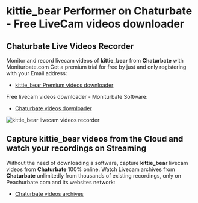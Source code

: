 # kittie_bear Performer on Chaturbate - Free LiveCam videos downloader

## Chaturbate Live Videos Recorder

Monitor and record livecam videos of **kittie_bear** from **Chaturbate** with Moniturbate.com
Get a premium trial for free by just and only registering with your Email address:
* [kittie_bear Premium videos downloader](https://moniturbate.com/request-demo-licence-key.html)

Free livecam videos downloader - Moniturbate Software:
* [Chaturbate videos downloader](https://moniturbate.com/moniturbate-download-software.html)

![kittie_bear livecam videos recorder](https://peachurnet.com/templates/moniturbate-software.png)


## Capture kittie_bear videos from the Cloud and watch your recordings on Streaming

Without the need of downloading a software, capture **kittie_bear** livecam videos from **Chaturbate** 100% online.
Watch Livecam archives from **Chaturbate** unlimitedly from thousands of existing recordings, only on Peachurbate.com and its websites network:
* [Chaturbate videos archives](https://peachurnet.com/)